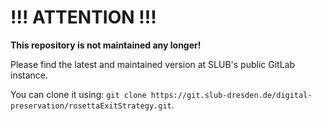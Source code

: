 # !!! ATTENTION !!!

**This repository is not maintained any longer!**

Please find the latest and maintained version at SLUB's public GitLab instance.

You can clone it using: `git clone https://git.slub-dresden.de/digital-preservation/rosettaExitStrategy.git`.
